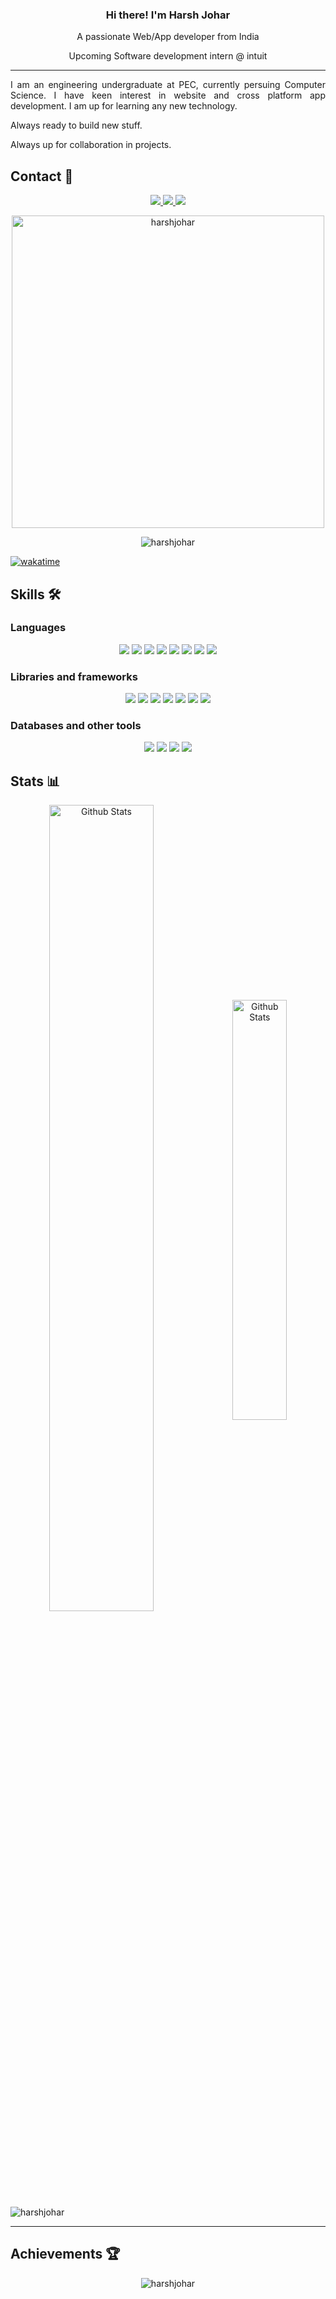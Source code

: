 <div>
    <h3 align="center" font-size="24"> Hi there! I'm Harsh Johar </h3>
    <p align="center">A passionate Web/App developer from India</p>
    <p align="center">Upcoming Software development intern @ intuit</p>
</div>

---

<p align="justify"> I am an engineering undergraduate at PEC, currently persuing Computer Science. I have keen interest in website and cross platform app development. I am up for learning any new technology. </p>
<p>Always ready to build new stuff.</p>
<p>Always up for collaboration in projects.</p>

<!-- Connect -->
<h2 align="left">Contact 🔗</h2>

<p align="center">
    <a href="https://www.linkedin.com/in/harshjohar/">
        <img src="https://img.shields.io/badge/LinkedIn-blue?style=for-the-badge&logo=linkedin&labelColor=blue">
    </a>
    <a href="https://www.instagram.com/harsh.johar">
        <img src="https://img.shields.io/badge/instagram-E2118C?style=for-the-badge&logo=instagram&logoColor=white">
    </a>
    <a href="mailto:hpsj3112@gmail.com">
        <img src="https://img.shields.io/badge/gmail-red?style=for-the-badge&logo=gmail&logoColor=white">
    </a>
</p>


<p align ="center">     
    <img width="500"  src="https://github-readme-streak-stats.herokuapp.com/?user=harshjohar&theme=highcontrast" alt="harshjohar" />    
</p>

<p align="center"> <img src="https://komarev.com/ghpvc/?username=harshjohar&label=Profile%20views&color=0e75b6&style=for-the-badge" alt="harshjohar" /> </p>

[![wakatime](https://wakatime.com/badge/user/7453b1a6-b1f3-42a7-9f52-27c157de24dc.svg)](https://wakatime.com/@7453b1a6-b1f3-42a7-9f52-27c157de24dc)

<!-- Skills -->
<h2> Skills 🛠️ </h2>

<h3> Languages </h3>    
<p align="center">
        <img src="https://img.shields.io/badge/C%2B%2B-00599C?style=for-the-badge&logo=c%2B%2B&logoColor=white">    
        <img src="https://img.shields.io/badge/HTML5-E34F26?style=for-the-badge&logo=html5&logoColor=white">
        <img src="https://img.shields.io/badge/CSS3-1572B6?style=for-the-badge&logo=css3&logoColor=white">
        <img src="https://img.shields.io/badge/JavaScript-323330?style=for-the-badge&logo=javascript&logoColor=F7DF1E"> 
        <img src="https://img.shields.io/badge/Typescript-20232A?style=for-the-badge&logo=typescript&logoColor=00599f"> 
        <img src="https://img.shields.io/badge/Python-FFD43B?style=for-the-badge&logo=python&logoColor=blue">
        <img src="https://img.shields.io/badge/Dart-003d80?style=for-the-badge&logo=Dart&logoColor=white">
        <img src="https://img.shields.io/badge/Markdown-000000?style=for-the-badge&logo=markdown&logoColor=white">
</p>
<h3> Libraries and frameworks </h3>
<p align="center">
       <img src="https://img.shields.io/badge/React-20232A?style=for-the-badge&logo=react&logoColor=61DAFB">
       <img src="https://img.shields.io/badge/Node.js-339933?style=for-the-badge&logo=nodedotjs&logoColor=white">
       <img src="https://img.shields.io/badge/Express.js-000000?style=for-the-badge&logo=express&logoColor=white">
       <img src="https://img.shields.io/badge/Flutter-0785fa?style=for-the-badge&logo=flutter&logoColor=white">
       <img src="https://img.shields.io/badge/Bootstrap-563D7C?style=for-the-badge&logo=bootstrap&logoColor=white">        
       <img src="https://img.shields.io/badge/Tailwind_css-4a7e7b?style=for-the-badge&logo=tailwindcss&logoColor=white">        
       <img src="https://img.shields.io/badge/React_native-20232A?style=for-the-badge&logo=react&logoColor=61DAFB">        
</p>
<h3> Databases and other tools </h3>
<p align="center">
       <img src="https://img.shields.io/badge/Docker-005C84?style=for-the-badge&logo=docker&logoColor=white">
       <img src="https://img.shields.io/badge/MongoDB-D9EAD3?style=for-the-badge&logo=mongodb&logoColor=whitee">
       <img src="https://img.shields.io/badge/MySQL-005C84?style=for-the-badge&logo=mysql&logoColor=white">
       <img src="https://img.shields.io/badge/Visual_Studio_Code-0078D4?style=for-the-badge&logo=visual%20studio%20code&logoColor=white">

</p>

<!-- Statistics -->
<h2 align="left">Stats 📊</h2>
<div align="center">
    <img src="https://github-readme-stats.vercel.app/api?username=harshjohar&show_icons=true&theme=github_dark&include_all_commits=true" width=57.5% alt="Github Stats" align="center">
    <img src="https://github-readme-stats.vercel.app/api/top-langs/?username=harshjohar&theme=github_dark&langs_count=6&hide=jupyter%20notebook,html&layout=compact" width=41.5% alt="Github Stats" align="center">
</div>
<img align="center" src="https://activity-graph.herokuapp.com/graph?username=harshjohar&theme=react-dark" alt="harshjohar" />

<hr>

<!-- Achievements -->
<h2 align="left">Achievements 🏆</h2>
<p align = "center"> <img src="https://github-profile-trophy.vercel.app/?username=harshjohar&theme=darkhub" alt="harshjohar" /> </p>

